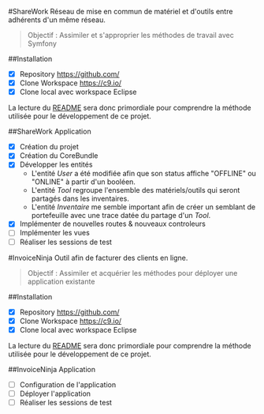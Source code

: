 #ShareWork
Réseau de mise en commun de matériel et d'outils entre adhérents d'un même réseau.
> Objectif : Assimiler et s'approprier les méthodes de travail avec Symfony

##Installation
- [X] Repository https://github.com/
- [X] Clone Workspace https://c9.io/
- [X] Clone local avec workspace Eclipse

La lecture du [README](https://github.com/Cedrik86/ShareWork/blob/master/README.md) sera donc primordiale pour comprendre la méthode utilisée pour le développement de ce projet.

##ShareWork Application
- [X] Création du projet
- [X] Création du CoreBundle
- [X] Développer les entités
    * L'entité *User* a été modifiée afin que son status affiche "OFFLINE" ou "ONLINE" à partir d'un booléen.
    * L'entité *Tool* regroupe l'ensemble des matériels/outils qui seront partagés dans les inventaires.
    * L'entité *Inventaire* me semble important afin de créer un semblant de portefeuille avec une trace datée du partage d'un *Tool*.
- [X] Implémenter de nouvelles routes & nouveaux controleurs
- [ ] Implémenter les vues
- [ ] Réaliser les sessions de test

#InvoiceNinja
Outil afin de facturer des clients en ligne.
> Objectif : Assimiler et acquérier les méthodes pour déployer une application existante

##Installation
- [X] Repository https://github.com/
- [X] Clone Workspace https://c9.io/
- [X] Clone local avec workspace Eclipse

La lecture du [README](https://github.com/Cedrik86/ShareWork/blob/master/README.md) sera donc primordiale pour comprendre la méthode utilisée pour le développement de ce projet.

##InvoiceNinja Application
- [ ] Configuration de l'application
- [ ] Déployer l'application
- [ ] Réaliser les sessions de test